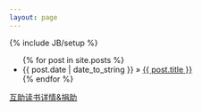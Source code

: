 ```yaml
---
layout: page
---
```

{% include JB/setup %}

<ul class="posts">
  {% for post in site.posts %}
    <li><span>{{ post.date | date_to_string }}</span> &raquo; <a href="{{ BASE_PATH }}{{ post.url }}">{{ post.title }}</a></li>
  {% endfor %}
</ul>

[互助读书详情&捐助](http://www.up2run.com/markdown/2013/03/10/%E4%BA%92%E5%8A%A9%E5%80%9F%E4%B9%A6%E8%AE%A1%E5%88%92/)
 <div class="anypay-button"></div>

